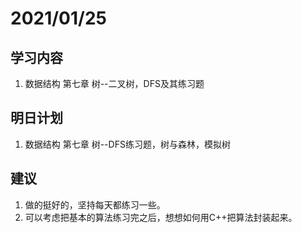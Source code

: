 # 2021/01/25

## 学习内容

1. 数据结构 第七章 树--二叉树，DFS及其练习题

## 明日计划

1. 数据结构 第七章 树--DFS练习题，树与森林，模拟树


## 建议
1. 做的挺好的，坚持每天都练习一些。
2. 可以考虑把基本的算法练习完之后，想想如何用C++把算法封装起来。
